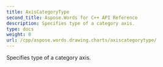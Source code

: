 ```yaml
---
title: AxisCategoryType
second_title: Aspose.Words for C++ API Reference
description: Specifies type of a category axis. 
type: docs
weight: 0
url: /cpp/aspose.words.drawing.charts/axiscategorytype/
---
```


Specifies type of a category axis. 

